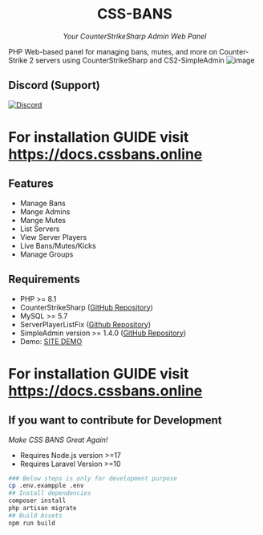 <div align="center">

# CSS-BANS
*Your CounterStrikeSharp Admin Web Panel*

</div>

PHP Web-based panel for managing bans, mutes, and more on Counter-Strike 2 servers using CounterStrikeSharp and CS2-SimpleAdmin
![image](https://github.com/counterstrikesharp-panel/css-bans/assets/11420858/0bb9c039-8ece-4a32-96ec-5fdd6b4a12a1)

## Discord (Support)
[![Discord](https://discordapp.com/api/guilds/1236186810405883904/widget.png?style=banner2)](https://discord.gg/fwg5DKZYqV)

# For installation GUIDE visit https://docs.cssbans.online

## Features
- Manage Bans
- Mange Admins
- Mange Mutes
- List Servers
- View Server Players
- Live Bans/Mutes/Kicks 
- Manage Groups

## Requirements
- PHP >= 8.1
- CounterStrikeSharp ([GitHub Repository](https://github.com/roflmuffin/CounterStrikeSharp))
- MySQL >= 5.7
- ServerPlayerListFix ([Github Repository](https://github.com/Source2ZE/ServerListPlayersFix))
- SimpleAdmin version >= 1.4.0 ([GitHub Repository](https://github.com/daffyyyy/CS2-SimpleAdmin))
- Demo: [SITE DEMO](https://cssbans.online/)

# For installation GUIDE visit https://docs.cssbans.online


## If you want to contribute for Development

*Make CSS BANS Great Again!*

- Requires Node.js version >=17
- Requires Laravel Version >=10

```bash
### Below steps is only for development purpose
cp .env.exampple .env
## Install dependencies
composer install
php artisan migrate
## Build Assets   
npm run build

